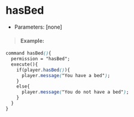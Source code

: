# hasBed

* Parameters: \[none\]

> #### Example:

```css
command hasBed(){
  permission = "hasBed";
  execute(){
    if(player.hasBed()){
      player.message("You have a bed");
    }
    else{
      player.message("You do not have a bed");
    }
  }
}
```

